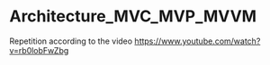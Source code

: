 # Architecture_MVC_MVP_MVVM
Repetition according to the video https://www.youtube.com/watch?v=rb0lobFwZbg
